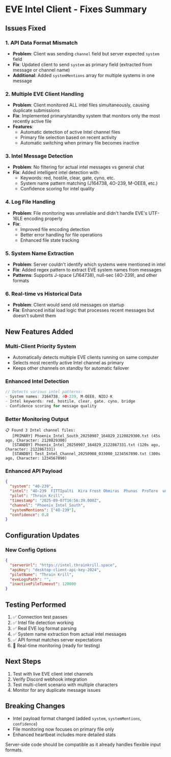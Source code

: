 # EVE Intel Client - Fixes Summary

## Issues Fixed

### 1. **API Data Format Mismatch**
- **Problem**: Client was sending `channel` field but server expected `system` field
- **Fix**: Updated client to send `system` as primary field (extracted from message or channel name)
- **Additional**: Added `systemMentions` array for multiple systems in one message

### 2. **Multiple EVE Client Handling**
- **Problem**: Client monitored ALL intel files simultaneously, causing duplicate submissions
- **Fix**: Implemented primary/standby system that monitors only the most recently active file
- **Features**: 
  - Automatic detection of active Intel channel files
  - Primary file selection based on recent activity
  - Automatic switching when primary file becomes inactive

### 3. **Intel Message Detection**
- **Problem**: No filtering for actual intel messages vs general chat
- **Fix**: Added intelligent intel detection with:
  - Keywords: red, hostile, clear, gate, cyno, etc.
  - System name pattern matching (J164738, 4O-239, M-OEE8, etc.)
  - Confidence scoring for intel quality

### 4. **Log File Handling**
- **Problem**: File monitoring was unreliable and didn't handle EVE's UTF-16LE encoding properly
- **Fix**: 
  - Improved file encoding detection
  - Better error handling for file operations
  - Enhanced file state tracking

### 5. **System Name Extraction**
- **Problem**: Server couldn't identify which systems were mentioned in intel
- **Fix**: Added regex pattern to extract EVE system names from messages
- **Patterns**: Supports J-space (J164738), null-sec (4O-239), and other formats

### 6. **Real-time vs Historical Data**
- **Problem**: Client would send old messages on startup
- **Fix**: Enhanced initial load logic that processes recent messages but doesn't submit them

## New Features Added

### Multi-Client Priority System
- Automatically detects multiple EVE clients running on same computer
- Selects most recently active Intel channel as primary
- Keeps other channels on standby for automatic failover

### Enhanced Intel Detection
```javascript
// Detects various intel patterns:
- System names: J164738, 4O-239, M-OEE8, NIDJ-K
- Intel keywords: red, hostile, clear, gate, cyno, bridge
- Confidence scoring for message quality
```

### Better Monitoring Output
```
📋 Found 3 Intel channel files:
   [PRIMARY] Phoenix_Intel_South_20250907_164829_2120829300.txt (45s ago, Character: 2120829300)
   [STANDBY] Phoenix_Intel_20250907_164829_2122867331.txt (120s ago, Character: 2122867331)
   [STANDBY] Test_Intel_Channel_20250908_033000_1234567890.txt (300s ago, Character: 1234567890)
```

### Enhanced API Payload
```json
{
  "system": "4O-239",
  "intel": "4O-239  FITTIpalti  Kira Frost Ohmiras  Phunas  ProTere  unterkernon",
  "pilot": "Thrain Krill",
  "timestamp": "2025-09-07T16:56:39.000Z",
  "channel": "Phoenix_Intel_South",
  "systemMentions": ["4O-239"],
  "confidence": 0.8
}
```

## Configuration Updates

### New Config Options
```json
{
  "serverUrl": "https://intel.thrainkrill.space",
  "apiKey": "desktop-client-api-key-2024",
  "pilotName": "Thrain Krill",
  "eveLogsPath": "",
  "inactiveFileTimeout": 120000
}
```

## Testing Performed

1. ✅ Connection test passes
2. ✅ Intel file detection working
3. ✅ Real EVE log format parsing
4. ✅ System name extraction from actual intel messages
5. ✅ API format matches server expectations
6. 🔄 Real-time monitoring (ready for testing)

## Next Steps

1. Test with live EVE client intel channels
2. Verify Discord webhook integration
3. Test multi-client scenario with multiple characters
4. Monitor for any duplicate message issues

## Breaking Changes

- Intel payload format changed (added `system`, `systemMentions`, `confidence`)
- File monitoring now focuses on primary file only
- Enhanced heartbeat includes more detailed stats

Server-side code should be compatible as it already handles flexible input formats.
